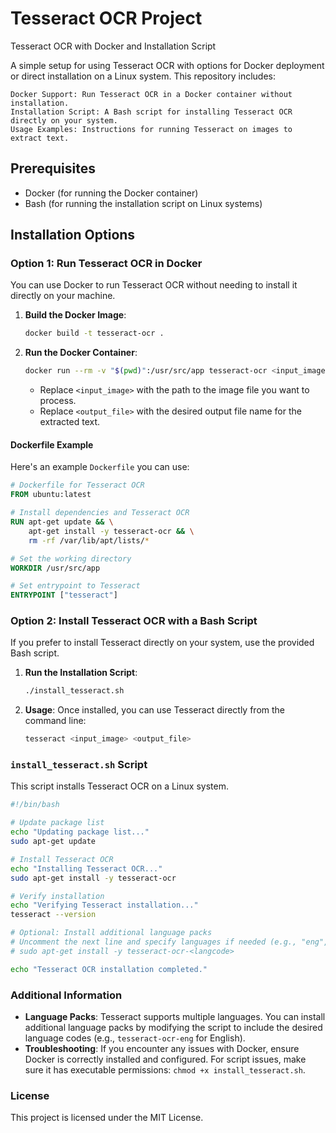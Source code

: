 # Tesseract OCR Project

Tesseract OCR with Docker and Installation Script

A simple setup for using Tesseract OCR with options for Docker deployment or direct installation on a Linux system. This repository includes:

    Docker Support: Run Tesseract OCR in a Docker container without installation.
    Installation Script: A Bash script for installing Tesseract OCR directly on your system.
    Usage Examples: Instructions for running Tesseract on images to extract text.

## Prerequisites

- Docker (for running the Docker container)
- Bash (for running the installation script on Linux systems)

## Installation Options

### Option 1: Run Tesseract OCR in Docker

You can use Docker to run Tesseract OCR without needing to install it directly on your machine.

1. **Build the Docker Image**:
   ```bash
   docker build -t tesseract-ocr .
   ```

2. **Run the Docker Container**:
   ```bash
   docker run --rm -v "$(pwd)":/usr/src/app tesseract-ocr <input_image> <output_file>
   ```
   - Replace `<input_image>` with the path to the image file you want to process.
   - Replace `<output_file>` with the desired output file name for the extracted text.

#### Dockerfile Example

Here's an example `Dockerfile` you can use:

```dockerfile
# Dockerfile for Tesseract OCR
FROM ubuntu:latest

# Install dependencies and Tesseract OCR
RUN apt-get update && \
    apt-get install -y tesseract-ocr && \
    rm -rf /var/lib/apt/lists/*

# Set the working directory
WORKDIR /usr/src/app

# Set entrypoint to Tesseract
ENTRYPOINT ["tesseract"]
```

### Option 2: Install Tesseract OCR with a Bash Script

If you prefer to install Tesseract directly on your system, use the provided Bash script.

1. **Run the Installation Script**:
   ```bash
   ./install_tesseract.sh
   ```

2. **Usage**:
   Once installed, you can use Tesseract directly from the command line:
   ```bash
   tesseract <input_image> <output_file>
   ```

### `install_tesseract.sh` Script

This script installs Tesseract OCR on a Linux system.

```bash
#!/bin/bash

# Update package list
echo "Updating package list..."
sudo apt-get update

# Install Tesseract OCR
echo "Installing Tesseract OCR..."
sudo apt-get install -y tesseract-ocr

# Verify installation
echo "Verifying Tesseract installation..."
tesseract --version

# Optional: Install additional language packs
# Uncomment the next line and specify languages if needed (e.g., "eng", "deu", etc.)
# sudo apt-get install -y tesseract-ocr-<langcode>

echo "Tesseract OCR installation completed."
```

### Additional Information

- **Language Packs**: Tesseract supports multiple languages. You can install additional language packs by modifying the script to include the desired language codes (e.g., `tesseract-ocr-eng` for English).
- **Troubleshooting**: If you encounter any issues with Docker, ensure Docker is correctly installed and configured. For script issues, make sure it has executable permissions: `chmod +x install_tesseract.sh`.

### License

This project is licensed under the MIT License.

